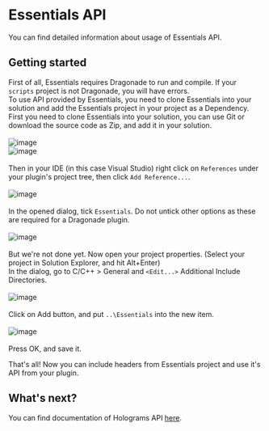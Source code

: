 # Essentials API
You can find detailed information about usage of Essentials API.

## Getting started
First of all, Essentials requires Dragonade to run and compile. If your `scripts` project is not Dragonade, you will have errors.  
To use API provided by Essentials, you need to clone Essentials into your solution and add the Essentials project in your project as a Dependency.  
First you need to clone Essentials into your solution, you can use Git or download the source code as Zip, and add it in your solution.  
<br />
![image](https://user-images.githubusercontent.com/44943820/158345017-35d4840c-dc1c-44a9-a412-a9b39cf1121e.png)  
![image](https://user-images.githubusercontent.com/44943820/158345154-a28dd174-8df7-4804-8901-06f9915ae129.png)  
<br />
Then in your IDE (in this case Visual Studio) right click on `References` under your plugin's project tree, then click `Add Reference...`.  
<br />
![image](https://user-images.githubusercontent.com/44943820/158338973-3ce21df3-2fcb-430e-8f95-d9dc4439920e.png)  
<br />
In the opened dialog, tick `Essentials`. Do not untick other options as these are required for a Dragonade plugin.  
<br />
![image](https://user-images.githubusercontent.com/44943820/158339639-28c048d2-9d7f-4d52-8da0-fb3b1e666ed9.png)  
<br />
But we're not done yet. Now open your project properties. (Select your project in Solution Explorer, and hit Alt+Enter)  
In the dialog, go to C/C++ > General and `<Edit...>` Additional Include Directories.  
<br />
![image](https://user-images.githubusercontent.com/44943820/158342494-95ef178a-6061-4fe7-bb7d-4e1996b9c99d.png)  
<br />
Click on Add button, and put `..\Essentials` into the new item.  
<br />
![image](https://user-images.githubusercontent.com/44943820/158344368-6562f83e-4b22-46d0-a57d-88a53e90c697.png)  
<br />
Press OK, and save it.

That's all! Now you can include headers from Essentials project and use it's API from your plugin.

## What's next?
You can find documentation of Holograms API [here](holograms.md).
